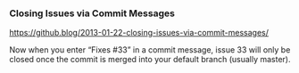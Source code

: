 ### Closing Issues via Commit Messages
https://github.blog/2013-01-22-closing-issues-via-commit-messages/

Now when you enter “Fixes #33” in a commit message, issue 33
will only be closed once the commit is merged into your
default branch (usually master).